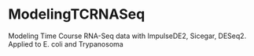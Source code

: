# ModelingTCRNASeq
Modeling Time Course RNA-Seq data with ImpulseDE2, Sicegar, DESeq2. Applied to E. coli and Trypanosoma
